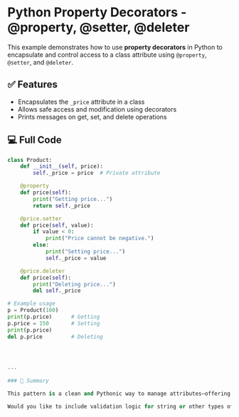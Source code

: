 # Python Property Decorators - @property, @setter, @deleter

This example demonstrates how to use **property decorators** in Python to encapsulate and control access to a class attribute using `@property`, `@setter`, and `@deleter`.

## ✅ Features

- Encapsulates the `_price` attribute in a class
- Allows safe access and modification using decorators
- Prints messages on get, set, and delete operations

## 💻 Full Code

```python
class Product:
    def __init__(self, price):
        self._price = price  # Private attribute

    @property
    def price(self):
        print("Getting price...")
        return self._price

    @price.setter
    def price(self, value):
        if value < 0:
            print("Price cannot be negative.")
        else:
            print("Setting price...")
            self._price = value

    @price.deleter
    def price(self):
        print("Deleting price...")
        del self._price

# Example usage
p = Product(100)
print(p.price)      # Getting
p.price = 150       # Setting
print(p.price)
del p.price         # Deleting




---

### 📘 Summary

This pattern is a clean and Pythonic way to manage attributes—offering control, validation, and flexibility while keeping a simple interface for the user.

Would you like to include validation logic for string or other types of properties too?
